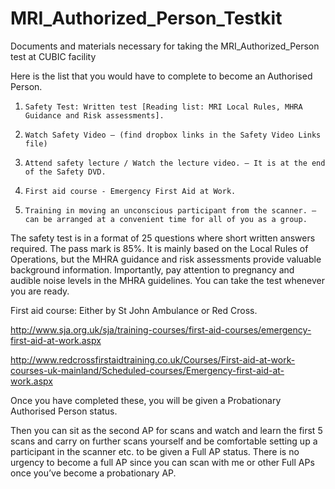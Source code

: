 # MRI_Authorized_Person_Testkit
Documents and materials necessary for taking the MRI_Authorized_Person test at CUBIC facility

Here is the list that you would have to complete to become an Authorised Person.

 

1)     Safety Test: Written test [Reading list: MRI Local Rules, MHRA Guidance and Risk assessments]. 

 

2)     Watch Safety Video – (find dropbox links in the Safety Video Links file)

 

3)     Attend safety lecture / Watch the lecture video. – It is at the end of the Safety DVD.

 

4)     First aid course - Emergency First Aid at Work.

 

5)     Training in moving an unconscious participant from the scanner. – can be arranged at a convenient time for all of you as a group.

 

 

The safety test is in a format of 25 questions where short written answers required. The pass mark is 85%. It is mainly based on the Local Rules of Operations, but the MHRA guidance and risk assessments provide valuable background information. Importantly, pay attention to pregnancy and audible noise levels in the MHRA guidelines. You can take the test whenever you are ready.

 


First aid course: Either by St John Ambulance or Red Cross.  

 

http://www.sja.org.uk/sja/training-courses/first-aid-courses/emergency-first-aid-at-work.aspx

 

http://www.redcrossfirstaidtraining.co.uk/Courses/First-aid-at-work-courses-uk-mainland/Scheduled-courses/Emergency-first-aid-at-work.aspx

 

 

Once you have completed these, you will be given a Probationary Authorised Person status.

 

Then you can sit as the second AP for scans and watch and learn the first 5 scans and carry on further scans yourself and be comfortable setting up a participant in the scanner etc. to be given a Full AP status. There is no urgency to become a full AP since you can scan with me or other Full APs once you’ve become a probationary AP. 
